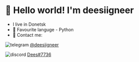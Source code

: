 # 👋 Hello world! I'm deesiigneer
- I live in Donetsk
- 🐍 Favourite languge - Python
- 💬 Contact me:

![telegram](https://cdn.icon-icons.com/icons2/923/PNG/32/telegram_icon-icons.com_72055.png) [@deesiigneer](https://t.me/deesiigneer)

![discord](https://cdn.icon-icons.com/icons2/1476/PNG/32/discord_101785.png) [Dees#7736](https://discordapp.com/users/262632724928397312)
<!--
**deesiigneer/deesiigneer** is a ✨ _special_ ✨ repository because its `README.md` (this file) appears on your GitHub profile.

Here are some ideas to get you started:

- 🔭 I’m currently working on ...
- 🌱 I’m currently learning ...
- 👯 I’m looking to collaborate on ...
- 🤔 I’m looking for help with ...
- 💬 Ask me about ...
- 📫 How to reach me: ...
- 😄 Pronouns: ...
- ⚡ Fun fact: ...
-->
